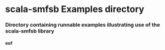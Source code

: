 # scala-smfsb Examples directory

### Directory containing runnable examples illustrating use of the scala-smfsb library



#### eof

